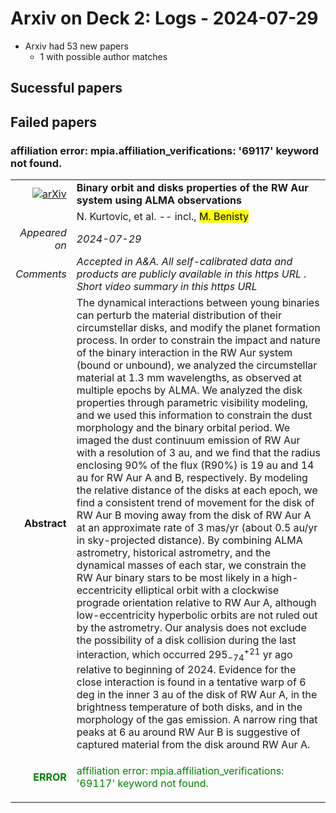 # Arxiv on Deck 2: Logs - 2024-07-29

* Arxiv had 53 new papers
    * 1 with possible author matches

## Sucessful papers

## Failed papers

### affiliation error: mpia.affiliation_verifications: '69117' keyword not found. 


|||
|---:|:---|
| [![arXiv](https://img.shields.io/badge/arXiv-2407.18828-b31b1b.svg)](https://arxiv.org/abs/2407.18828) | **Binary orbit and disks properties of the RW Aur system using ALMA observations**  |
|| N. Kurtovic, et al. -- incl., <mark>M. Benisty</mark> |
|*Appeared on*| *2024-07-29*|
|*Comments*| *Accepted in A&A. All self-calibrated data and products are publicly available in this https URL . Short video summary in this https URL*|
|**Abstract**|            The dynamical interactions between young binaries can perturb the material distribution of their circumstellar disks, and modify the planet formation process. In order to constrain the impact and nature of the binary interaction in the RW Aur system (bound or unbound), we analyzed the circumstellar material at 1.3 mm wavelengths, as observed at multiple epochs by ALMA. We analyzed the disk properties through parametric visibility modeling, and we used this information to constrain the dust morphology and the binary orbital period. We imaged the dust continuum emission of RW Aur with a resolution of 3 au, and we find that the radius enclosing 90% of the flux (R90%) is 19 au and 14 au for RW Aur A and B, respectively. By modeling the relative distance of the disks at each epoch, we find a consistent trend of movement for the disk of RW Aur B moving away from the disk of RW Aur A at an approximate rate of 3 mas/yr (about 0.5 au/yr in sky-projected distance). By combining ALMA astrometry, historical astrometry, and the dynamical masses of each star, we constrain the RW Aur binary stars to be most likely in a high-eccentricity elliptical orbit with a clockwise prograde orientation relative to RW Aur A, although low-eccentricity hyperbolic orbits are not ruled out by the astrometry. Our analysis does not exclude the possibility of a disk collision during the last interaction, which occurred $295_{-74}^{+21}$ yr ago relative to beginning of 2024. Evidence for the close interaction is found in a tentative warp of 6 deg in the inner 3 au of the disk of RW Aur A, in the brightness temperature of both disks, and in the morphology of the gas emission. A narrow ring that peaks at 6 au around RW Aur B is suggestive of captured material from the disk around RW Aur A.         |
|<p style="color:green"> **ERROR** </p>| <p style="color:green">affiliation error: mpia.affiliation_verifications: '69117' keyword not found.</p> |

